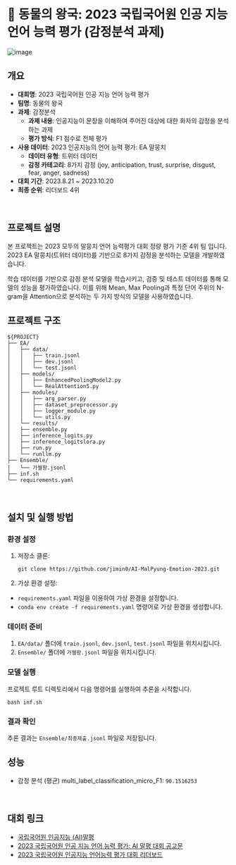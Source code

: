 # 🐯 동물의 왕국: 2023 국립국어원 인공 지능 언어 능력 평가 (감정분석 과제)
![image](https://github.com/user-attachments/assets/29f79222-7e83-4031-a713-7d5a0b5b8246)

## 개요
- **대회명**: 2023 국립국어원 인공 지능 언어 능력 평가
- **팀명**: 동물의 왕국
- **과제**: 감정분석
  - **과제 내용**: 인공지능이 문장을 이해하여 주어진 대상에 대한 화자의 감정을 분석하는 과제
  - **평가 방식**: F1 점수로 전체 평가
- **사용 데이터**: 2023 인공지능의 언어 능력 평가: EA 말뭉치
  - **데이터 유형**: 트위터 데이터
  - **감정 카테고리**: 8가지 감정 (joy, anticipation, trust, surprise, disgust, fear, anger, sadness)
- **대회 기간**: 2023.8.21 ~ 2023.10.20
- **최종 순위**: 리더보드 4위

<br>

## 프로젝트 설명
 본 프로젝트는 2023 모두의 말뭉치 언어 능력평가 대회 정량 평가 기준 4위 팀 입니다. 2023 EA 말뭉치(트위터 데이터)를 기반으로 8가지 감정을 분석하는 모델을 개발하였습니다. 

 학습 데이터를 기반으로 감정 분석 모델을 학습시키고, 검증 및 테스트 데이터를 통해 모델의 성능을 평가하였습니다. 이를 위해 Mean, Max Pooling과 특정 단어 주위의 N-gram을 Attention으로 분석하는 두 가지 방식의 모델을 사용하였습니다.




## 프로젝트 구조
```
${PROJECT}
├── EA/
│   ├── data/
│   │   ├── train.jsonl
│   │   ├── dev.jsonl
│   │   └── test.jsonl
│   ├── models/
│   │   ├── EnhancedPoolingModel2.py
│   │   └── RealAttention5.py
│   ├── modules/
│   │   ├── arg_parser.py
│   │   ├── dataset_preprocessor.py
│   │   ├── logger_module.py
│   │   └── utils.py
│   └── results/
│   ├── ensemble.py
│   ├── inference_logits.py
│   ├── inference_logitslora.py
│   ├── run.py
│   └── runllm.py
├── Ensemble/
│   └── 가젤왕.jsonl
├── inf.sh
└── requirements.yaml
```

<br>

## 설치 및 실행 방법

### 환경 설정
1. 저장소 클론:
   ```
   git clone https://github.com/jimin0/AI-MalPyung-Emotion-2023.git
   ```

2. 가상 환경 설정:
  -  `requirements.yaml` 파일을 이용하여 가상 환경을 설정합니다.
  - ```conda env create -f requirements.yaml``` 명령어로 가상 환경을 생성합니다.

### 데이터 준비
1. `EA/data/` 폴더에 `train.jsonl`, `dev.jsonl`, `test.jsonl` 파일을 위치시킵니다.
2. `Ensemble/` 폴더에 `가젤왕.jsonl` 파일을 위치시킵니다.

### 모델 실행
프로젝트 루트 디렉토리에서 다음 명령어를 실행하여 추론을 시작합니다.
```
bash inf.sh
```

### 결과 확인
추론 결과는 `Ensemble/최종제출.jsonl` 파일로 저장됩니다.



## 성능
- 감정 분석 (평균) multi_label_classification_micro_F1: `90.1516253`


<br>

## 대회 링크
- [국립국어원 인공지능 (AI)말평](https://kli.korean.go.kr/benchmark)
- [2023 국립국어원 인공 지능 언어 능력 평가: AI 말평 대회 공고문](https://kli.korean.go.kr/benchmark/taskBoardsOrdtm/boardsOrdtm/noticeView.do?page=1&recordId=44&boardOrdtmId=&base.condition=boardOrdtm.title&base.keyword=&size=10)
- [2023 국립국어원 인공지능 언어능력 평가 대회 리더보드](https://kli.korean.go.kr/benchmark/taskOrdtm/taskLeaderBoard.do?taskOrdtmId=103&clCd=END_TASK&subMenuId=sub04)
